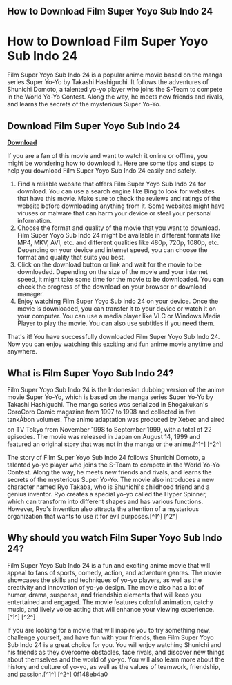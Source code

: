 ## How to Download Film Super Yoyo Sub Indo 24

  
# How to Download Film Super Yoyo Sub Indo 24
 
Film Super Yoyo Sub Indo 24 is a popular anime movie based on the manga series Super Yo-Yo by Takashi Hashiguchi. It follows the adventures of Shunichi Domoto, a talented yo-yo player who joins the S-Team to compete in the World Yo-Yo Contest. Along the way, he meets new friends and rivals, and learns the secrets of the mysterious Super Yo-Yo.
 
## Download Film Super Yoyo Sub Indo 24


[**Download**](https://www.google.com/url?q=https%3A%2F%2Furluss.com%2F2tKBjk&sa=D&sntz=1&usg=AOvVaw2BjWWuT-DNMSYSc9bR7Yy9)

 
If you are a fan of this movie and want to watch it online or offline, you might be wondering how to download it. Here are some tips and steps to help you download Film Super Yoyo Sub Indo 24 easily and safely.
 
1. Find a reliable website that offers Film Super Yoyo Sub Indo 24 for download. You can use a search engine like Bing to look for websites that have this movie. Make sure to check the reviews and ratings of the website before downloading anything from it. Some websites might have viruses or malware that can harm your device or steal your personal information.
2. Choose the format and quality of the movie that you want to download. Film Super Yoyo Sub Indo 24 might be available in different formats like MP4, MKV, AVI, etc. and different qualities like 480p, 720p, 1080p, etc. Depending on your device and internet speed, you can choose the format and quality that suits you best.
3. Click on the download button or link and wait for the movie to be downloaded. Depending on the size of the movie and your internet speed, it might take some time for the movie to be downloaded. You can check the progress of the download on your browser or download manager.
4. Enjoy watching Film Super Yoyo Sub Indo 24 on your device. Once the movie is downloaded, you can transfer it to your device or watch it on your computer. You can use a media player like VLC or Windows Media Player to play the movie. You can also use subtitles if you need them.

That's it! You have successfully downloaded Film Super Yoyo Sub Indo 24. Now you can enjoy watching this exciting and fun anime movie anytime and anywhere.
  
## What is Film Super Yoyo Sub Indo 24?
 
Film Super Yoyo Sub Indo 24 is the Indonesian dubbing version of the anime movie Super Yo-Yo, which is based on the manga series Super Yo-Yo by Takashi Hashiguchi. The manga series was serialized in Shogakukan's CoroCoro Comic magazine from 1997 to 1998 and collected in five tankÅbon volumes. The anime adaptation was produced by Xebec and aired on TV Tokyo from November 1998 to September 1999, with a total of 22 episodes. The movie was released in Japan on August 14, 1999 and featured an original story that was not in the manga or the anime.[^1^] [^2^]
 
The story of Film Super Yoyo Sub Indo 24 follows Shunichi Domoto, a talented yo-yo player who joins the S-Team to compete in the World Yo-Yo Contest. Along the way, he meets new friends and rivals, and learns the secrets of the mysterious Super Yo-Yo. The movie also introduces a new character named Ryo Takaba, who is Shunichi's childhood friend and a genius inventor. Ryo creates a special yo-yo called the Hyper Spinner, which can transform into different shapes and has various functions. However, Ryo's invention also attracts the attention of a mysterious organization that wants to use it for evil purposes.[^1^] [^2^]
  
## Why should you watch Film Super Yoyo Sub Indo 24?
 
Film Super Yoyo Sub Indo 24 is a fun and exciting anime movie that will appeal to fans of sports, comedy, action, and adventure genres. The movie showcases the skills and techniques of yo-yo players, as well as the creativity and innovation of yo-yo design. The movie also has a lot of humor, drama, suspense, and friendship elements that will keep you entertained and engaged. The movie features colorful animation, catchy music, and lively voice acting that will enhance your viewing experience.[^1^] [^2^]
 
If you are looking for a movie that will inspire you to try something new, challenge yourself, and have fun with your friends, then Film Super Yoyo Sub Indo 24 is a great choice for you. You will enjoy watching Shunichi and his friends as they overcome obstacles, face rivals, and discover new things about themselves and the world of yo-yo. You will also learn more about the history and culture of yo-yo, as well as the values of teamwork, friendship, and passion.[^1^] [^2^]
 0f148eb4a0
